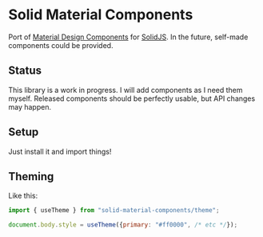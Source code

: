 
# Solid Material Components

Port of [Material Design Components](https://material.io/components/) for [SolidJS](https://www.solidjs.com/). In the future, self-made components could be provided.

## Status

This library is a work in progress. I will add components as I need them myself. Released components should be perfectly usable, but API changes may happen.

## Setup

Just install it and import things!

## Theming

Like this:

```jsx
import { useTheme } from "solid-material-components/theme";

document.body.style = useTheme({primary: "#ff0000", /* etc */});
```

